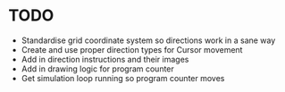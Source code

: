 TODO
====

* Standardise grid coordinate system so directions work in a sane way
* Create and use proper direction types for Cursor movement
* Add in direction instructions and their images
* Add in drawing logic for program counter
* Get simulation loop running so program counter moves
